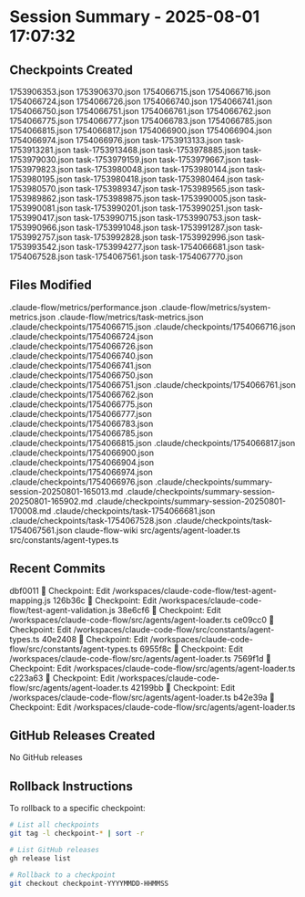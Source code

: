 # Session Summary - 2025-08-01 17:07:32

## Checkpoints Created
1753906353.json
1753906370.json
1754066715.json
1754066716.json
1754066724.json
1754066726.json
1754066740.json
1754066741.json
1754066750.json
1754066751.json
1754066761.json
1754066762.json
1754066775.json
1754066777.json
1754066783.json
1754066785.json
1754066815.json
1754066817.json
1754066900.json
1754066904.json
1754066974.json
1754066976.json
task-1753913133.json
task-1753913281.json
task-1753913468.json
task-1753978885.json
task-1753979030.json
task-1753979159.json
task-1753979667.json
task-1753979823.json
task-1753980048.json
task-1753980144.json
task-1753980195.json
task-1753980418.json
task-1753980464.json
task-1753980570.json
task-1753989347.json
task-1753989565.json
task-1753989862.json
task-1753989875.json
task-1753990005.json
task-1753990081.json
task-1753990201.json
task-1753990251.json
task-1753990417.json
task-1753990715.json
task-1753990753.json
task-1753990966.json
task-1753991048.json
task-1753991287.json
task-1753992757.json
task-1753992828.json
task-1753992996.json
task-1753993542.json
task-1753994277.json
task-1754066681.json
task-1754067528.json
task-1754067561.json
task-1754067770.json

## Files Modified
.claude-flow/metrics/performance.json
.claude-flow/metrics/system-metrics.json
.claude-flow/metrics/task-metrics.json
.claude/checkpoints/1754066715.json
.claude/checkpoints/1754066716.json
.claude/checkpoints/1754066724.json
.claude/checkpoints/1754066726.json
.claude/checkpoints/1754066740.json
.claude/checkpoints/1754066741.json
.claude/checkpoints/1754066750.json
.claude/checkpoints/1754066751.json
.claude/checkpoints/1754066761.json
.claude/checkpoints/1754066762.json
.claude/checkpoints/1754066775.json
.claude/checkpoints/1754066777.json
.claude/checkpoints/1754066783.json
.claude/checkpoints/1754066785.json
.claude/checkpoints/1754066815.json
.claude/checkpoints/1754066817.json
.claude/checkpoints/1754066900.json
.claude/checkpoints/1754066904.json
.claude/checkpoints/1754066974.json
.claude/checkpoints/1754066976.json
.claude/checkpoints/summary-session-20250801-165013.md
.claude/checkpoints/summary-session-20250801-165902.md
.claude/checkpoints/summary-session-20250801-170008.md
.claude/checkpoints/task-1754066681.json
.claude/checkpoints/task-1754067528.json
.claude/checkpoints/task-1754067561.json
claude-flow-wiki
src/agents/agent-loader.ts
src/constants/agent-types.ts

## Recent Commits
dbf0011 🔖 Checkpoint: Edit /workspaces/claude-code-flow/test-agent-mapping.js
126b36c 🔖 Checkpoint: Edit /workspaces/claude-code-flow/test-agent-validation.js
38e6cf6 🔖 Checkpoint: Edit /workspaces/claude-code-flow/src/agents/agent-loader.ts
ce09cc0 🔖 Checkpoint: Edit /workspaces/claude-code-flow/src/constants/agent-types.ts
40e2408 🔖 Checkpoint: Edit /workspaces/claude-code-flow/src/constants/agent-types.ts
6955f8c 🔖 Checkpoint: Edit /workspaces/claude-code-flow/src/agents/agent-loader.ts
7569f1d 🔖 Checkpoint: Edit /workspaces/claude-code-flow/src/agents/agent-loader.ts
c223a63 🔖 Checkpoint: Edit /workspaces/claude-code-flow/src/agents/agent-loader.ts
42199bb 🔖 Checkpoint: Edit /workspaces/claude-code-flow/src/agents/agent-loader.ts
b42e39a 🔖 Checkpoint: Edit /workspaces/claude-code-flow/src/agents/agent-loader.ts

## GitHub Releases Created
No GitHub releases

## Rollback Instructions
To rollback to a specific checkpoint:
```bash
# List all checkpoints
git tag -l checkpoint-* | sort -r

# List GitHub releases
gh release list

# Rollback to a checkpoint
git checkout checkpoint-YYYYMMDD-HHMMSS
```
